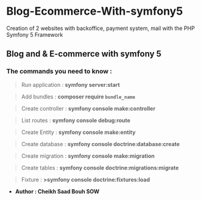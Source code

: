 # Blog-Ecommerce-With-symfony5
Creation of 2 websites with backoffice, payment system, mail with the PHP Symfony 5 Framework

## Blog and & E-commerce with symfony 5


### The commands you need to know :  
> Run application : **symfony server:start** 

> Add bundles : **composer require ``bundle_name``**

> Create controller : **symfony console make:controller**

> List routes : **symfony console debug:route**

> Create Entity :  **symfony console make:entity**
 
> Create database : **symfony console doctrine:database:create**

> Create migration : **symfony console make:migration**

> Create tables : **symfony console doctrine:migrations:migrate**

> Fixture : **>symfony console doctrine:fixtures:load**


- **Author : Cheikh Saad Bouh SOW**
